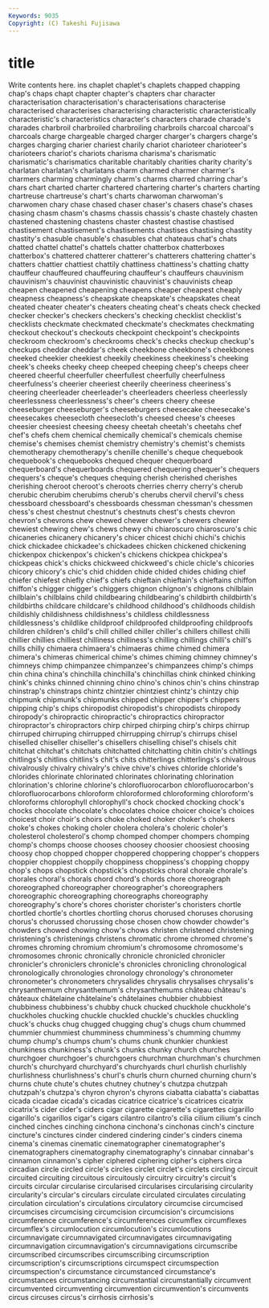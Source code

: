 ```yaml
---
Keywords: 9035 
Copyright: (C) Takeshi Fujisawa
---
```


# title

Write contents here.
ins chaplet
chaplet's chaplets chapped chapping chap's chaps chapt chapter chapter's chapters
char character characterisation characterisation's characterisations characterise characterised characterises characterising characteristic
characteristically characteristic's characteristics character's characters charade charade's charades charbroil charbroiled
charbroiling charbroils charcoal charcoal's charcoals charge chargeable charged charger charger's
chargers charge's charges charging charier chariest charily chariot charioteer charioteer's
charioteers chariot's chariots charisma charisma's charismatic charismatic's charismatics charitable charitably
charities charity charity's charlatan charlatan's charlatans charm charmed charmer charmer's
charmers charming charmingly charm's charms charred charring char's chars chart
charted charter chartered chartering charter's charters charting chartreuse chartreuse's chart's
charts charwoman charwoman's charwomen chary chase chased chaser chaser's chasers
chase's chases chasing chasm chasm's chasms chassis chassis's chaste chastely
chasten chastened chastening chastens chaster chastest chastise chastised chastisement chastisement's
chastisements chastises chastising chastity chastity's chasuble chasuble's chasubles chat chateaus
chat's chats chatted chattel chattel's chattels chatter chatterbox chatterboxes chatterbox's
chattered chatterer chatterer's chatterers chattering chatter's chatters chattier chattiest chattily
chattiness chattiness's chatting chatty chauffeur chauffeured chauffeuring chauffeur's chauffeurs chauvinism
chauvinism's chauvinist chauvinistic chauvinist's chauvinists cheap cheapen cheapened cheapening cheapens
cheaper cheapest cheaply cheapness cheapness's cheapskate cheapskate's cheapskates cheat cheated
cheater cheater's cheaters cheating cheat's cheats check checked checker checker's
checkers checkers's checking checklist checklist's checklists checkmate checkmated checkmate's checkmates
checkmating checkout checkout's checkouts checkpoint checkpoint's checkpoints checkroom checkroom's checkrooms
check's checks checkup checkup's checkups cheddar cheddar's cheek cheekbone cheekbone's
cheekbones cheeked cheekier cheekiest cheekily cheekiness cheekiness's cheeking cheek's cheeks
cheeky cheep cheeped cheeping cheep's cheeps cheer cheered cheerful cheerfuller
cheerfullest cheerfully cheerfulness cheerfulness's cheerier cheeriest cheerily cheeriness cheeriness's cheering
cheerleader cheerleader's cheerleaders cheerless cheerlessly cheerlessness cheerlessness's cheer's cheers cheery
cheese cheeseburger cheeseburger's cheeseburgers cheesecake cheesecake's cheesecakes cheesecloth cheesecloth's cheesed
cheese's cheeses cheesier cheesiest cheesing cheesy cheetah cheetah's cheetahs chef
chef's chefs chem chemical chemically chemical's chemicals chemise chemise's chemises
chemist chemistry chemistry's chemist's chemists chemotherapy chemotherapy's chenille chenille's cheque
chequebook chequebook's chequebooks chequed chequer chequerboard chequerboard's chequerboards chequered chequering
chequer's chequers chequers's cheque's cheques chequing cherish cherished cherishes cherishing
cheroot cheroot's cheroots cherries cherry cherry's cherub cherubic cherubim cherubims
cherub's cherubs chervil chervil's chess chessboard chessboard's chessboards chessman chessman's
chessmen chess's chest chestnut chestnut's chestnuts chest's chests chevron chevron's
chevrons chew chewed chewer chewer's chewers chewier chewiest chewing chew's
chews chewy chi chiaroscuro chiaroscuro's chic chicaneries chicanery chicanery's chicer
chicest chichi chichi's chichis chick chickadee chickadee's chickadees chicken chickened
chickening chickenpox chickenpox's chicken's chickens chickpea chickpea's chickpeas chick's chicks
chickweed chickweed's chicle chicle's chicories chicory chicory's chic's chid chidden
chide chided chides chiding chief chiefer chiefest chiefly chief's chiefs
chieftain chieftain's chieftains chiffon chiffon's chigger chigger's chiggers chignon chignon's
chignons chilblain chilblain's chilblains child childbearing childbearing's childbirth childbirth's childbirths
childcare childcare's childhood childhood's childhoods childish childishly childishness childishness's childless
childlessness childlessness's childlike childproof childproofed childproofing childproofs children children's child's
chill chilled chiller chiller's chillers chillest chilli chillier chillies chilliest
chilliness chilliness's chilling chillings chilli's chill's chills chilly chimaera chimaera's
chimaeras chime chimed chimera chimera's chimeras chimerical chime's chimes chiming
chimney chimney's chimneys chimp chimpanzee chimpanzee's chimpanzees chimp's chimps chin
china china's chinchilla chinchilla's chinchillas chink chinked chinking chink's chinks
chinned chinning chino chino's chinos chin's chins chinstrap chinstrap's chinstraps
chintz chintzier chintziest chintz's chintzy chip chipmunk chipmunk's chipmunks chipped
chipper chipper's chippers chipping chip's chips chiropodist chiropodist's chiropodists chiropody
chiropody's chiropractic chiropractic's chiropractics chiropractor chiropractor's chiropractors chirp chirped chirping
chirp's chirps chirrup chirruped chirruping chirrupped chirrupping chirrup's chirrups chisel
chiselled chiseller chiseller's chisellers chiselling chisel's chisels chit chitchat chitchat's
chitchats chitchatted chitchatting chitin chitin's chitlings chitlings's chitlins chitlins's chit's
chits chitterlings chitterlings's chivalrous chivalrously chivalry chivalry's chive chive's chives
chloride chloride's chlorides chlorinate chlorinated chlorinates chlorinating chlorination chlorination's chlorine
chlorine's chlorofluorocarbon chlorofluorocarbon's chlorofluorocarbons chloroform chloroformed chloroforming chloroform's chloroforms chlorophyll
chlorophyll's chock chocked chocking chock's chocks chocolate chocolate's chocolates choice
choicer choice's choices choicest choir choir's choirs choke choked choker
choker's chokers choke's chokes choking choler cholera cholera's choleric choler's
cholesterol cholesterol's chomp chomped chomper chompers chomping chomp's chomps choose
chooses choosey choosier choosiest choosing choosy chop chopped chopper choppered
choppering chopper's choppers choppier choppiest choppily choppiness choppiness's chopping choppy
chop's chops chopstick chopstick's chopsticks choral chorale chorale's chorales choral's
chorals chord chord's chords chore choreograph choreographed choreographer choreographer's choreographers
choreographic choreographing choreographs choreography choreography's chore's chores chorister chorister's choristers
chortle chortled chortle's chortles chortling chorus chorused choruses chorusing chorus's
chorussed chorussing chose chosen chow chowder chowder's chowders chowed chowing
chow's chows christen christened christening christening's christenings christens chromatic chrome
chromed chrome's chromes chroming chromium chromium's chromosome chromosome's chromosomes chronic
chronically chronicle chronicled chronicler chronicler's chroniclers chronicle's chronicles chronicling chronological
chronologically chronologies chronology chronology's chronometer chronometer's chronometers chrysalides chrysalis chrysalises
chrysalis's chrysanthemum chrysanthemum's chrysanthemums château château's châteaux châtelaine châtelaine's châtelaines
chubbier chubbiest chubbiness chubbiness's chubby chuck chucked chuckhole chuckhole's chuckholes
chucking chuckle chuckled chuckle's chuckles chuckling chuck's chucks chug chugged
chugging chug's chugs chum chummed chummier chummiest chumminess chumminess's chumming
chummy chump chump's chumps chum's chums chunk chunkier chunkiest chunkiness
chunkiness's chunk's chunks chunky church churches churchgoer churchgoer's churchgoers churchman
churchman's churchmen church's churchyard churchyard's churchyards churl churlish churlishly churlishness
churlishness's churl's churls churn churned churning churn's churns chute chute's
chutes chutney chutney's chutzpa chutzpah chutzpah's chutzpa's chyron chyron's chyrons
ciabatta ciabatta's ciabattas cicada cicadae cicada's cicadas cicatrice cicatrice's cicatrices
cicatrix cicatrix's cider cider's ciders cigar cigarette cigarette's cigarettes cigarillo
cigarillo's cigarillos cigar's cigars cilantro cilantro's cilia cilium cilium's cinch
cinched cinches cinching cinchona cinchona's cinchonas cinch's cincture cincture's cinctures
cinder cindered cindering cinder's cinders cinema cinema's cinemas cinematic cinematographer
cinematographer's cinematographers cinematography cinematography's cinnabar cinnabar's cinnamon cinnamon's cipher ciphered
ciphering cipher's ciphers circa circadian circle circled circle's circles circlet
circlet's circlets circling circuit circuited circuiting circuitous circuitously circuitry circuitry's
circuit's circuits circular circularise circularised circularises circularising circularity circularity's circular's
circulars circulate circulated circulates circulating circulation circulation's circulations circulatory circumcise
circumcised circumcises circumcising circumcision circumcision's circumcisions circumference circumference's circumferences circumflex
circumflexes circumflex's circumlocution circumlocution's circumlocutions circumnavigate circumnavigated circumnavigates circumnavigating circumnavigation
circumnavigation's circumnavigations circumscribe circumscribed circumscribes circumscribing circumscription circumscription's circumscriptions circumspect
circumspection circumspection's circumstance circumstanced circumstance's circumstances circumstancing circumstantial circumstantially circumvent
circumvented circumventing circumvention circumvention's circumvents circus circuses circus's cirrhosis cirrhosis's

